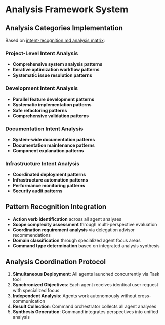 
# Analysis Framework System

## Analysis Categories Implementation

Based on [intent-recognition.md analysis matrix](../../principles/intent-recognition.md#intent-analysis-matrix):

### Project-Level Intent Analysis
- **Comprehensive system analysis patterns**
- **Iterative optimization workflow patterns**
- **Systematic issue resolution patterns**

### Development Intent Analysis
- **Parallel feature development patterns**
- **Systematic implementation patterns**
- **Safe refactoring patterns**
- **Comprehensive validation patterns**

### Documentation Intent Analysis
- **System-wide documentation patterns**
- **Documentation maintenance patterns**
- **Component explanation patterns**

### Infrastructure Intent Analysis
- **Coordinated deployment patterns**
- **Infrastructure automation patterns**
- **Performance monitoring patterns**
- **Security audit patterns**

## Pattern Recognition Integration

- **Action verb identification** across all agent analyses
- **Scope complexity assessment** through multi-perspective evaluation
- **Coordination requirement analysis** via delegation advisor recommendations
- **Domain classification** through specialized agent focus areas
- **Command type determination** based on integrated analysis synthesis

## Analysis Coordination Protocol

1. **Simultaneous Deployment**: All agents launched concurrently via Task tool
2. **Synchronized Objectives**: Each agent receives identical user request with specialized focus
3. **Independent Analysis**: Agents work autonomously without cross-communication
4. **Result Collection**: Command orchestrator collects all agent analyses
5. **Synthesis Generation**: Command integrates perspectives into unified analysis
